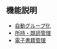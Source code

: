 ## 機能説明

- [自動グループ化](function/001.html)
- [所持・既読管理](function/002.html)
- [電子書籍管理](function/003.html)
